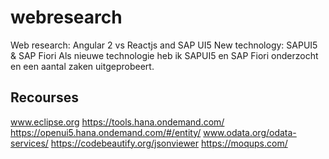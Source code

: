 # webresearch
Web research: Angular 2 vs Reactjs and SAP UI5
New technology: SAPUI5 & SAP Fiori
Als nieuwe technologie heb ik SAPUI5 en SAP Fiori onderzocht en een aantal zaken uitgeprobeert.

Recourses
-------------------------------------
www.eclipse.org
https://tools.hana.ondemand.com/
https://openui5.hana.ondemand.com/#/entity/
www.odata.org/odata-services/
https://codebeautify.org/jsonviewer
https://moqups.com/ 
